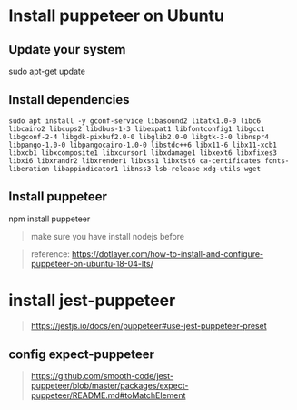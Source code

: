 # Install puppeteer on Ubuntu

## Update your system
sudo apt-get update
## Install dependencies
```shell
sudo apt install -y gconf-service libasound2 libatk1.0-0 libc6 libcairo2 libcups2 libdbus-1-3 libexpat1 libfontconfig1 libgcc1 libgconf-2-4 libgdk-pixbuf2.0-0 libglib2.0-0 libgtk-3-0 libnspr4 libpango-1.0-0 libpangocairo-1.0-0 libstdc++6 libx11-6 libx11-xcb1 libxcb1 libxcomposite1 libxcursor1 libxdamage1 libxext6 libxfixes3 libxi6 libxrandr2 libxrender1 libxss1 libxtst6 ca-certificates fonts-liberation libappindicator1 libnss3 lsb-release xdg-utils wget
```
## Install puppeteer
npm install puppeteer
> make sure you have install nodejs before


> reference: https://dotlayer.com/how-to-install-and-configure-puppeteer-on-ubuntu-18-04-lts/

# install jest-puppeteer

> https://jestjs.io/docs/en/puppeteer#use-jest-puppeteer-preset

## config expect-puppeteer
> https://github.com/smooth-code/jest-puppeteer/blob/master/packages/expect-puppeteer/README.md#toMatchElement